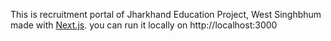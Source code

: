 This is recruitment portal of Jharkhand Education Project, West Singhbhum made with [Next.js](https://nextjs.org/). you can run it locally on http://localhost:3000
